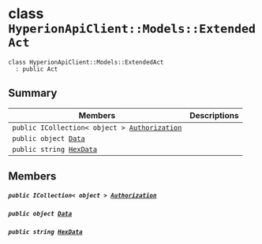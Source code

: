 # class `HyperionApiClient::Models::ExtendedAct` 

```
class HyperionApiClient::Models::ExtendedAct
  : public Act
```

## Summary

 Members                                | Descriptions                                
----------------------------------------|---------------------------------------------
`public ICollection< object > `[`Authorization`](#class_hyperion_api_client_1_1_models_1_1_extended_act_1a8b00b2a64ae075ac1c09824fa14c47e5) | 
`public object `[`Data`](#class_hyperion_api_client_1_1_models_1_1_extended_act_1a248bfced8a2a84c147f9b20efe3e669a) | 
`public string `[`HexData`](#class_hyperion_api_client_1_1_models_1_1_extended_act_1ad26c043ddf7d03d8062926dbca1f973c) | 

## Members

##### `public ICollection< object > `[`Authorization`](#class_hyperion_api_client_1_1_models_1_1_extended_act_1a8b00b2a64ae075ac1c09824fa14c47e5) 

##### `public object `[`Data`](#class_hyperion_api_client_1_1_models_1_1_extended_act_1a248bfced8a2a84c147f9b20efe3e669a) 

##### `public string `[`HexData`](#class_hyperion_api_client_1_1_models_1_1_extended_act_1ad26c043ddf7d03d8062926dbca1f973c) 

